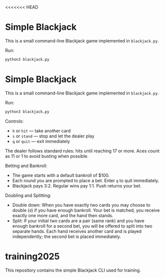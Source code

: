 <<<<<<< HEAD
# Simple Blackjack

This is a small command-line Blackjack game implemented in `blackjack.py`.

Run:

```bash
python3 blackjack.py
```

# Simple Blackjack

This is a small command-line Blackjack game implemented in `blackjack.py`.

Run:

```bash
python3 blackjack.py
```

Controls:

- `h` or `hit` — take another card
- `s` or `stand` — stop and let the dealer play
- `q` or `quit` — exit immediately

The dealer follows standard rules: hits until reaching 17 or more. Aces count as 11 or 1 to avoid busting when possible.

Betting and Bankroll:

- The game starts with a default bankroll of $100.
- Each round you are prompted to place a bet. Enter `q` to quit immediately.
- Blackjack pays 3:2. Regular wins pay 1:1. Push returns your bet.

Doubling and Splitting:

- Double down: When you have exactly two cards you may choose to double (`d`) if you have enough bankroll. Your bet is matched, you receive exactly one more card, and the hand then stands.
- Split: If your initial two cards are a pair (same rank) and you have enough bankroll for a second bet, you will be offered to split into two separate hands. Each hand receives another card and is played independently; the second bet is placed immediately.

# training2025

This repository contains the simple Blackjack CLI used for training.
